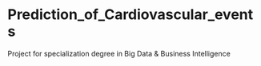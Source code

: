 # Prediction_of_Cardiovascular_events
Project for specialization degree in Big Data &amp; Business Intelligence
